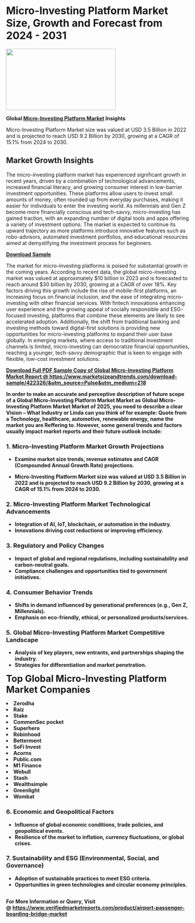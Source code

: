 <H1>Micro-Investing Platform Market Size, Growth and Forecast from 2024 - 2031</H1><img class="aligncenter size-medium wp-image-584254" src="https://thirdeyenews.in/wp-content/uploads/2024/09/Global-Market-Research-300x168.jpeg" alt="" width="300" height="168" /><p><strong>Global&nbsp;<a href="https://www.marketsizeandtrends.com/download-sample/422326/&amp;utm_source=Pulse&amp;utm_medium=218">Micro-Investing Platform Market</a> Insights</strong></p><p>Micro-Investing Platform Market size was valued at USD 3.5 Billion in 2022 and is projected to reach USD 9.2 Billion by 2030, growing at a CAGR of 15.1% from 2024 to 2030.</p><p><h2>Market Growth Insights</h2> <p>The micro-investing platform market has experienced significant growth in recent years, driven by a combination of technological advancements, increased financial literacy, and growing consumer interest in low-barrier investment opportunities. These platforms allow users to invest small amounts of money, often rounded up from everyday purchases, making it easier for individuals to enter the investing world. As millennials and Gen Z become more financially conscious and tech-savvy, micro-investing has gained traction, with an expanding number of digital tools and apps offering a variety of investment options. The market is expected to continue its upward trajectory as more platforms introduce innovative features such as robo-advisors, automated investment portfolios, and educational resources aimed at demystifying the investment process for beginners.</p> <p><strong><a href="#">Download Sample</a></strong></p> <p>The market for micro-investing platforms is poised for substantial growth in the coming years. According to recent data, the global micro-investing market was valued at approximately $10 billion in 2023 and is forecasted to reach around $30 billion by 2030, growing at a CAGR of over 18%. Key factors driving this growth include the rise of mobile-first platforms, an increasing focus on financial inclusion, and the ease of integrating micro-investing with other financial services. With fintech innovations enhancing user experience and the growing appeal of socially responsible and ESG-focused investing, platforms that combine these elements are likely to see accelerated adoption. Additionally, the shift from traditional banking and investing methods toward digital-first solutions is providing new opportunities for micro-investing platforms to expand their user base globally. In emerging markets, where access to traditional investment channels is limited, micro-investing can democratize financial opportunities, reaching a younger, tech-savvy demographic that is keen to engage with flexible, low-cost investment solutions.</p> <p><strong><a href="#"></p><p><span class=""><strong>Download Full PDF Sample Copy of Global Micro-Investing Platform Market Report</strong> @ <a href="https://www.marketsizeandtrends.com/download-sample/422326/&amp;utm_source=Pulse&amp;utm_medium=218" target="_blank">https://www.marketsizeandtrends.com/download-sample/422326/&amp;utm_source=Pulse&amp;utm_medium=218</a></span></p><p>In order to make an accurate and perceptive description of future scope of a Global&nbsp;Micro-Investing Platform Market Market as Global&nbsp;Micro-Investing Platform Market Market of 2025, you need to describe a clear Vision &ndash; What Industry or Linda can you think of for example: Quote from a Technology, healthcare, automotive, renewable energy, name the market you are Reffering to. However, some general trends and factors usually impact market reports and their future outlook include:</p><h3>1.&nbsp;<strong>Micro-Investing Platform Market Growth Projections</strong></h3><ul><li>Examine market size trends, revenue estimates and CAGR (Compounded Annual Growth Rate) projections.</li><li><p>Micro-Investing Platform Market size was valued at USD 3.5 Billion in 2022 and is projected to reach USD 9.2 Billion by 2030, growing at a CAGR of 15.1% from 2024 to 2030.</p></li></ul><h3>2.&nbsp;<strong>Micro-Investing Platform Market Technological Advancements</strong></h3><ul><li>Integration of AI, IoT, blockchain, or automation in the industry.</li><li>Innovations driving cost reductions or improving efficiency.</li></ul><h3>3.&nbsp;<strong>Regulatory and Policy Changes</strong></h3><ul><li>Impact of global and regional regulations, including sustainability and carbon-neutral goals.</li><li>Compliance challenges and opportunities tied to government initiatives.</li></ul><h3>4.&nbsp;<strong>Consumer Behavior Trends</strong></h3><ul><li>Shifts in demand influenced by generational preferences (e.g., Gen Z, Millennials).</li><li>Emphasis on eco-friendly, ethical, or personalized products/services.</li></ul><h3>5.&nbsp;<strong>Global Micro-Investing Platform Market Competitive Landscape</strong></h3><ul><li>Analysis of key players, new entrants, and partnerships shaping the industry.</li><li>Strategies for differentiation and market penetration.</li></ul><p data-pm-slice="1 1 []"><span style="color: inherit; font-family: inherit; font-size: 25px;">Top Global Micro-Investing Platform Market Companies</span></p><div class="" data-test-id=""><p><li>Zerodha</li><li> Raiz</li><li> Stake</li><li> CommenSec pocket</li><li> Superhero</li><li> Robinhood</li><li> Betterment</li><li> SoFi Invest</li><li> Acorns</li><li> Public.com</li><li> M1 Finance</li><li> Webull</li><li> Stash</li><li> Wealthsimple</li><li> Greenlight</li><li> Wombat</li></p></div><h3>6.&nbsp;<strong>Economic and Geopolitical Factors</strong></h3><ul><li>Influence of global economic conditions, trade policies, and geopolitical events.</li><li>Resilience of the market to inflation, currency fluctuations, or global crises.</li></ul><h3>7.&nbsp;<strong>Sustainability and ESG (Environmental, Social, and Governance)</strong></h3><ul><li>Adoption of sustainable practices to meet ESG criteria.</li><li>Opportunities in green technologies and circular economy principles.</li></ul><h2><strong style="font-size: 14px;">For More Information or Query, Visit @&nbsp;</strong><a style="background-color: #ffffff; font-size: 14px;" href="https://www.marketsizeandtrends.com/report/micro-investing-platform-market/" target="_blank">https://www.verifiedmarketreports.com/product/airport-passenger-boarding-bridge-market</a></h2>
